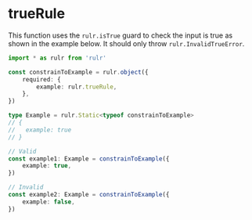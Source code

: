 # trueRule

This function uses the `rulr.isTrue` guard to check the input is true as shown in the example below. It should only throw `rulr.InvalidTrueError`.

```ts
import * as rulr from 'rulr'

const constrainToExample = rulr.object({
	required: {
		example: rulr.trueRule,
	},
})

type Example = rulr.Static<typeof constrainToExample>
// {
//   example: true
// }

// Valid
const example1: Example = constrainToExample({
	example: true,
})

// Invalid
const example2: Example = constrainToExample({
	example: false,
})
```
